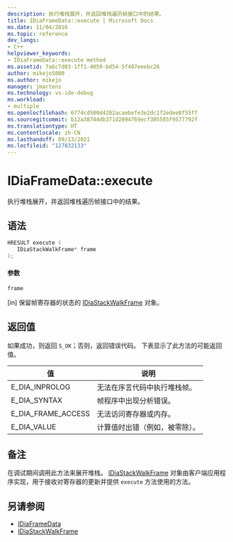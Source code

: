 ```yaml
---
description: 执行堆栈展开，并返回堆栈遍历帧接口中的结果。
title: IDiaFrameData::execute | Microsoft Docs
ms.date: 11/04/2016
ms.topic: reference
dev_langs:
- C++
helpviewer_keywords:
- IDiaFrameData::execute method
ms.assetid: 7a6c7d03-1ff1-4059-bd54-5f407eeebc26
author: mikejo5000
ms.author: mikejo
manager: jmartens
ms.technology: vs-ide-debug
ms.workload:
- multiple
ms.openlocfilehash: 6774cd500d4282acaebefe3e2dc1f2edee8f55ff
ms.sourcegitcommit: b12a38744db371d2894769ecf305585f9577792f
ms.translationtype: HT
ms.contentlocale: zh-CN
ms.lasthandoff: 09/13/2021
ms.locfileid: "127832133"
---
```

# <a name="idiaframedataexecute"></a>IDiaFrameData::execute
执行堆栈展开，并返回堆栈遍历帧接口中的结果。

## <a name="syntax"></a>语法

```C++
HRESULT execute ( 
   IDiaStackWalkFrame* frame
);
```

#### <a name="parameters"></a>参数
 `frame`

[in] 保留帧寄存器的状态的 [IDiaStackWalkFrame](../../debugger/debug-interface-access/idiastackwalkframe.md) 对象。

## <a name="return-value"></a>返回值
 如果成功，则返回 `S_OK`；否则，返回错误代码。 下表显示了此方法的可能返回值。

|值|说明|
|-----------|-----------------|
|E_DIA_INPROLOG|无法在序言代码中执行堆栈帧。|
|E_DIA_SYNTAX|帧程序中出现分析错误。|
|E_DIA_FRAME_ACCESS|无法访问寄存器或内存。|
|E_DIA_VALUE|计算值时出错（例如，被零除）。|

## <a name="remarks"></a>备注
 在调试期间调用此方法来展开堆栈。 [IDiaStackWalkFrame](../../debugger/debug-interface-access/idiastackwalkframe.md) 对象由客户端应用程序实现，用于接收对寄存器的更新并提供 `execute` 方法使用的方法。

## <a name="see-also"></a>另请参阅
- [IDiaFrameData](../../debugger/debug-interface-access/idiaframedata.md)
- [IDiaStackWalkFrame](../../debugger/debug-interface-access/idiastackwalkframe.md)

